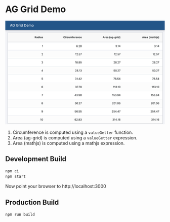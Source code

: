 # AG Grid Demo

![Screen Shot](assets/screenshot.png)

1. Circumference is computed using a `valueGetter` function.
2. Area (ag-grid) is computed using a `valueGetter` expression.
3. Area (mathjs) is computed using a mathjs expression.

## Development Build

```sh
npm ci
npm start
```

Now point your browser to http://localhost:3000

## Production Build

```sh
npm run build
```
